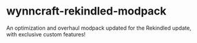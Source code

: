 # wynncraft-rekindled-modpack
An optimization and overhaul modpack updated for the Rekindled update, with exclusive custom features!
